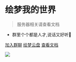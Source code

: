 # 绘梦我的世界

> 服务器相关请查看文档

- 群里个个都是人才,说话又好听🌹

[加入群聊](https://jq.qq.com/?_wv=1027&k=WwignUAQ)
[绘梦云盘](https://pan.hmmc.top)
[查看文档](README.md)

![](./imgs/background.jpg)